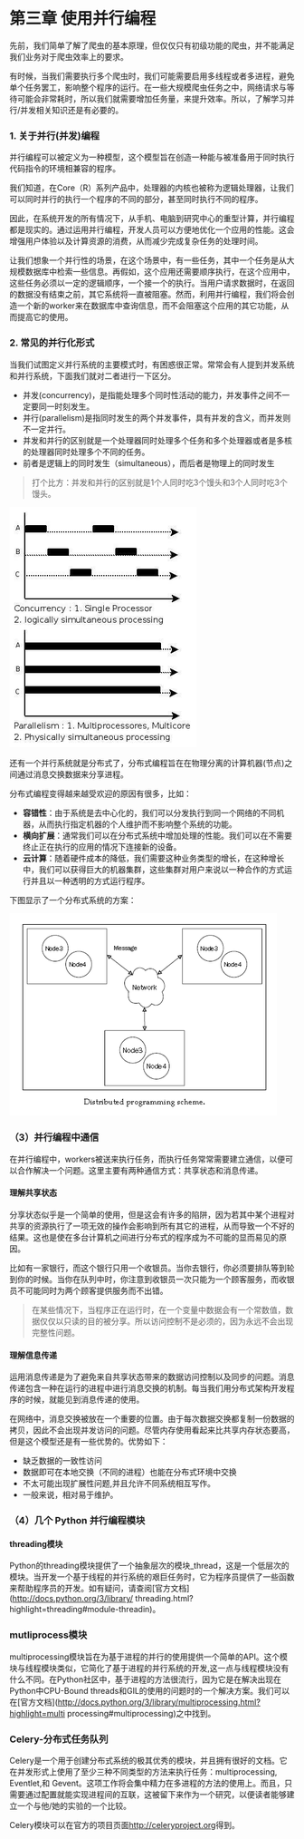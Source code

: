 # 第三章 使用并行编程

先前，我们简单了解了爬虫的基本原理，但仅仅只有初级功能的爬虫，并不能满足我们业务对于爬虫效率上的要求。

有时候，当我们需要执行多个爬虫时，我们可能需要启用多线程或者多进程，避免单个任务罢工，影响整个程序的运行。在一些大规模爬虫任务之中，网络请求与等待可能会非常耗时，所以我们就需要增加任务量，来提升效率。所以，了解学习并行/并发相关知识还是有必要的。

### 1. 关于并行(并发)编程
并行编程可以被定义为一种模型，这个模型旨在创造一种能与被准备用于同时执行代码指令的环境相兼容的程序。

我们知道，在Core（R）系列产品中，处理器的内核也被称为逻辑处理器，让我们可以同时并行的执行一个程序的不同的部分，甚至同时执行不同的程序。

因此，在系统开发的所有情况下，从手机、电脑到研究中心的重型计算，并行编程都是现实的。通过运用并行编程，开发人员可以方便地优化一个应用的性能。这会增强用户体验以及计算资源的消费，从而减少完成复杂任务的处理时间。

让我们想象一个并行性的场景，在这个场景中，有一些任务，其中一个任务是从大规模数据库中检索一些信息。再假如，这个应用还需要顺序执行，在这个应用中，这些任务必须以一定的逻辑顺序，一个接一个的执行。当用户请求数据时，在返回的数据没有结束之前，其它系统将一直被阻塞。然而，利用并行编程，我们将会创造一个新的worker来在数据库中查询信息，而不会阻塞这个应用的其它功能，从而提高它的使用。

### 2. 常见的并行化形式
当我们试图定义并行系统的主要模式时，有困惑很正常。常常会有人提到并发系统和并行系统，下面我们就对二者进行一下区分。

- 并发(concurrency)，是指能处理多个同时性活动的能力，并发事件之间不一定要同一时刻发生。
- 并行(parallelism)是指同时发生的两个并发事件，具有并发的含义，而并发则不一定并行。
- 并发和并行的区别就是一个处理器同时处理多个任务和多个处理器或者是多核的处理器同时处理多个不同的任务。
- 前者是逻辑上的同时发生（simultaneous），而后者是物理上的同时发生

>打个比方：并发和并行的区别就是1个人同时吃3个馒头和3个人同时吃3个馒头。

![](/assets/并发与并行区别.jpg)

还有一个并行系统就是分布式了，分布式编程旨在在物理分离的计算机器(节点)之间通过消息交换数据来分享进程。

分布式编程变得越来越受欢迎的原因有很多，比如：

* **容错性**：由于系统是去中心化的，我们可以分发执行到同一个网络的不同机器，从而执行指定机器的个人维护而不影响整个系统的功能。
* **横向扩展**：通常我们可以在分布式系统中增加处理的性能。我们可以在不需要终止正在执行的应用的情况下连接新的设备。
* **云计算**：随着硬件成本的降低，我们需要这种业务类型的增长，在这种增长中，我们可以获得巨大的机器集群，这些集群对用户来说以一种合作的方式运行并且以一种透明的方式运行程序。

下图显示了一个分布式系统的方案：

![](https://github.com/Voidly/Img/blob/master/Parallel%20Programming%20with%20Python/Chapter%201/Distributed%20programming%20scheme.png?raw=true)

### （3）并行编程中通信
在并行编程中，workers被送来执行任务，而执行任务常常需要建立通信，以便可以合作解决一个问题。这里主要有两种通信方式：共享状态和消息传递。

#### 理解共享状态
分享状态似乎是一个简单的使用，但是这会有许多的陷阱，因为若其中某个进程对共享的资源执行了一项无效的操作会影响到所有其它的进程，从而导致一个不好的结果。这也是使在多台计算机之间进行分布式的程序成为不可能的显而易见的原因。

比如有一家银行，而这个银行只用一个收银员。当你去银行，你必须要排队等到轮到你的时候。当你在队列中时，你注意到收银员一次只能为一个顾客服务，而收银员不可能同时为两个顾客提供服务而不出错。

> 在某些情况下，当程序正在运行时，在一个变量中数据会有一个常数值，数据仅仅以只读的目的被分享。所以访问控制不是必须的，因为永远不会出现完整性问题。

#### 理解信息传递
运用消息传递是为了避免来自共享状态带来的数据访问控制以及同步的问题。消息传递包含一种在运行的进程中进行消息交换的机制。每当我们用分布式架构开发程序的时候，就能见到消息传递的使用。

在网络中，消息交换被放在一个重要的位置。由于每次数据交换都复制一份数据的拷贝，因此不会出现并发访问的问题。尽管内存使用看起来比共享内存状态要高，但是这个模型还是有一些优势的。优势如下：

* 缺乏数据的一致性访问
* 数据即可在本地交换（不同的进程）也能在分布式环境中交换
* 不太可能出现扩展性问题,并且允许不同系统相互写作。
* 一般来说，相对易于维护。

### （4）几个 Python 并行编程模块
#### threading模块
Python的threading模块提供了一个抽象层次的模块_thread，这是一个低层次的模块。当开发一个基于线程的并行系统的艰巨任务时，它为程序员提供了一些函数来帮助程序员的开发。如有疑问，请查阅[官方文档](http://docs.python.org/3/library/
threading.html?highlight=threading#module-threadin)。

### mutliprocess模块
multiprocessing模块旨在为基于进程的并行的使用提供一个简单的API。这个模块与线程模块类似，它简化了基于进程的并行系统的开发,这一点与线程模块没有什么不同。在Python社区中，基于进程的方法很流行，因为它是在解决出现在Python中CPU-Bound threads和GIL的使用的问题时的一个解决方案。我们可以在[官方文档](http://docs.python.org/3/library/multiprocessing.html?highlight=multi
processing#multiprocessing)之中找到。


### Celery-分布式任务队列
Celery是一个用于创建分布式系统的极其优秀的模块，并且拥有很好的文档。它在并发形式上使用了至少三种不同类型的方法来执行任务：multiprocessing, Eventlet,和 Gevent。这项工作将会集中精力在多进程的方法的使用上。而且，只需要通过配置就能实现进程间的互联，这被留下来作为一个研究，以便读者能够建立一个与他/她的实验的一个比较。

Celery模块可以在官方的项目页面<http://celeryproject.org>得到。